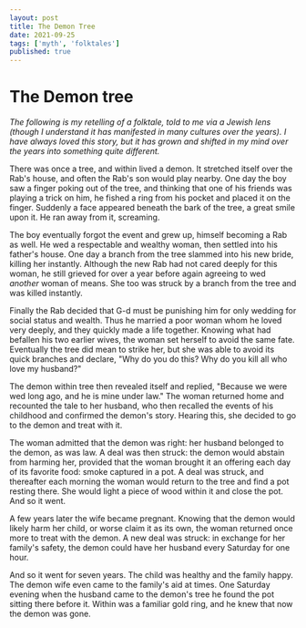 ```yaml
---
layout: post
title: The Demon Tree
date: 2021-09-25
tags: ['myth', 'folktales']
published: true
---
```


# The Demon tree
_The following is my retelling of a folktale, told to me via a Jewish lens (though I understand it has manifested in many cultures over the years). I have always loved this story, but it has grown and shifted in my mind over the years into something quite different._

There was once a tree, and within lived a demon. It stretched itself over the Rab's house, and often the Rab's son would play nearby. One day the boy saw a finger poking out of the tree, and thinking that one of his friends was playing a trick on him, he fished a ring from his pocket and placed it on the finger. Suddenly a face appeared beneath the bark of the tree, a great smile upon it. He ran away from it, screaming.

The boy eventually forgot the event and grew up, himself becoming a Rab as well. He wed a respectable and wealthy woman, then settled into his father's house. One day a branch from the tree slammed into his new bride, killing her instantly. Although the new Rab had not cared deeply for this woman, he still grieved for over a year before again agreeing to wed _another_ woman of means. She too was struck by a branch from the tree and was killed instantly.

Finally the Rab decided that G-d must be punishing him for only wedding for social status and wealth. Thus he married a poor woman whom he loved very deeply, and they quickly made a life together. Knowing what had befallen his two earlier wives, the woman set herself to avoid the same fate. Eventually the tree did mean to strike her, but she was able to avoid its quick branches and declare, "Why do you do this? Why do you kill all who love my husband?"

The demon within tree then revealed itself and replied, "Because we were wed long ago, and he is mine under law." The woman returned home and recounted the tale to her husband, who then recalled the events of his childhood and confirmed the demon's story. Hearing this, she decided to go to the demon and treat with it.

The woman admitted that the demon was right: her husband belonged to the demon, as was law. A deal was then struck: the demon would abstain from harming her, provided that the woman brought it an offering each day of its favorite food: smoke captured in a pot. A deal was struck, and thereafter each morning the woman would return to the tree and find a pot resting there. She would light a piece of wood within it and close the pot. And so it went.

A few years later the wife became pregnant. Knowing that the demon would likely harm her child, or worse claim it as its own, the woman returned once more to treat with the demon. A new deal was struck: in exchange for her family's safety, the demon could have her husband every Saturday for one hour.

And so it went for seven years. The child was healthy and the family happy. The demon wife even came to the family's aid at times. One Saturday evening when the husband came to the demon's tree he found the pot sitting there before it. Within was a familiar gold ring, and he knew that now the demon was gone.

